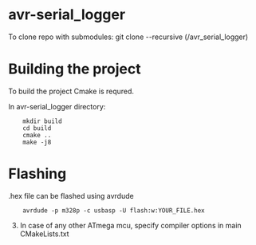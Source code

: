 # avr-serial_logger

To clone repo with submodules: git clone --recursive (/avr_serial_logger)

# Building the project

To build the project Cmake is requred.

In avr-serial_logger directory: 
```
	mkdir build
	cd build
	cmake ..
	make -j8
```

# Flashing 

.hex file can be flashed using avrdude
```
	avrdude -p m328p -c usbasp -U flash:w:YOUR_FILE.hex
```
 
3. In case of any other ATmega mcu, specify compiler options in main 
   CMakeLists.txt

